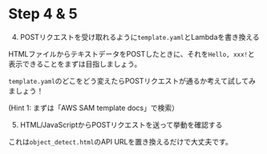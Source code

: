 # Step 4 & 5

4. POSTリクエストを受け取れるように`template.yaml`とLambdaを書き換える

HTMLファイルからテキストデータをPOSTしたときに、それを`Hello, xxx!`と表示できることをまずは目指しましょう。

`template.yaml`のどこをどう変えたらPOSTリクエストが通るか考えて試してみましょう！

(Hint 1: まずは「AWS SAM template docs」で検索）

5. HTML/JavaScriptからPOSTリクエストを送って挙動を確認する

これは`object_detect.html`のAPI URLを置き換えるだけで大丈夫です。
